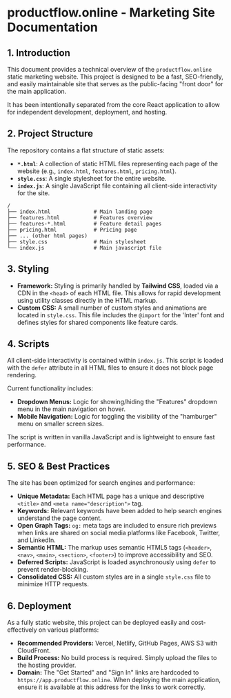 
# productflow.online - Marketing Site Documentation

## 1. Introduction

This document provides a technical overview of the `productflow.online` static marketing website. This project is designed to be a fast, SEO-friendly, and easily maintainable site that serves as the public-facing "front door" for the main application.

It has been intentionally separated from the core React application to allow for independent development, deployment, and hosting.

## 2. Project Structure

The repository contains a flat structure of static assets:

-   **`*.html`**: A collection of static HTML files representing each page of the website (e.g., `index.html`, `features.html`, `pricing.html`).
-   **`style.css`**: A single stylesheet for the entire website.
-   **`index.js`**: A single JavaScript file containing all client-side interactivity for the site.

```
/
├── index.html              # Main landing page
├── features.html           # Features overview
├── features-*.html         # Feature detail pages
├── pricing.html            # Pricing page
├── ... (other html pages)
├── style.css               # Main stylesheet
└── index.js                # Main javascript file
```

## 3. Styling

-   **Framework:** Styling is primarily handled by **Tailwind CSS**, loaded via a CDN in the `<head>` of each HTML file. This allows for rapid development using utility classes directly in the HTML markup.
-   **Custom CSS:** A small number of custom styles and animations are located in `style.css`. This file includes the `@import` for the 'Inter' font and defines styles for shared components like feature cards.

## 4. Scripts

All client-side interactivity is contained within `index.js`. This script is loaded with the `defer` attribute in all HTML files to ensure it does not block page rendering.

Current functionality includes:
-   **Dropdown Menus:** Logic for showing/hiding the "Features" dropdown menu in the main navigation on hover.
-   **Mobile Navigation:** Logic for toggling the visibility of the "hamburger" menu on smaller screen sizes.

The script is written in vanilla JavaScript and is lightweight to ensure fast performance.

## 5. SEO & Best Practices

The site has been optimized for search engines and performance:

-   **Unique Metadata:** Each HTML page has a unique and descriptive `<title>` and `<meta name="description">` tag.
-   **Keywords:** Relevant keywords have been added to help search engines understand the page content.
-   **Open Graph Tags:** `og:` meta tags are included to ensure rich previews when links are shared on social media platforms like Facebook, Twitter, and LinkedIn.
-   **Semantic HTML:** The markup uses semantic HTML5 tags (`<header>`, `<nav>`, `<main>`, `<section>`, `<footer>`) to improve accessibility and SEO.
-   **Deferred Scripts:** JavaScript is loaded asynchronously using `defer` to prevent render-blocking.
-   **Consolidated CSS:** All custom styles are in a single `style.css` file to minimize HTTP requests.

## 6. Deployment

As a fully static website, this project can be deployed easily and cost-effectively on various platforms:

-   **Recommended Providers:** Vercel, Netlify, GitHub Pages, AWS S3 with CloudFront.
-   **Build Process:** No build process is required. Simply upload the files to the hosting provider.
-   **Domain:** The "Get Started" and "Sign In" links are hardcoded to `https://app.productflow.online`. When deploying the main application, ensure it is available at this address for the links to work correctly.
